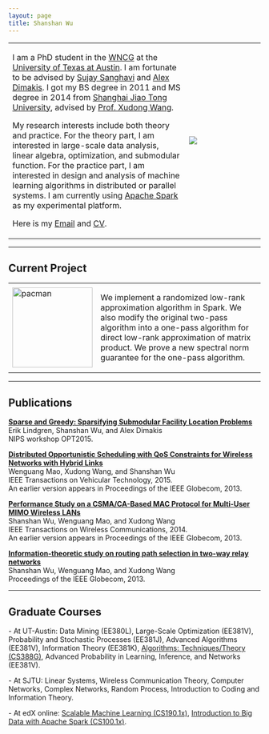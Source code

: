 ```yaml
---
layout: page
title: Shanshan Wu
---
```

  <table width="700" border="0" align="center" cellspacing="0" cellpadding="0">
    <tr>
     <td width="70%" valign="middle">
        <p>
        I am a PhD student in the <a href="https://wncg.org">WNCG</a> at the <a href="http://www.utexas.edu">University of Texas at Austin</a>. I am fortunate to be advised by <a href="http://users.ece.utexas.edu/~sanghavi/">Sujay Sanghavi</a> and <a href="http://users.ece.utexas.edu/~dimakis/">Alex Dimakis</a>. I got my BS degree in 2011 and MS degree in 2014 from <a href="http://umji.sjtu.edu.cn">Shanghai Jiao Tong University</a>, advised by <a href="http://wanglab.sjtu.edu.cn/en/content.aspx?info_lb=472&flag=295">Prof. Xudong Wang</a>. 
       </p>
       <p>
       My research interests include both theory and practice. For the theory part, I am interested in large-scale data analysis, linear algebra, optimization, and submodular function. For the practice part, I am interested in design and analysis of machine learning algorithms in distributed or parallel systems. I am currently using <a href="https://spark.apache.org">Apache Spark</a> as my experimental platform.
        </p>
       Here is my <a href="mailto:shanshan@utexas.edu">Email</a> and <a href="../files/CV.pdf">CV</a>.
        </p>
        </td>
        <td width="30%">
        <img src="../images/shanshan.png">
        </td>
      </tr>
      </table>

---

## Current Project

<table width="100%" align="center" border="0" cellpadding="20">
      <tr>
        <td width="31%"><img src="../images/onepass.png" alt="pacman" width="160" height="160"></td>
        <td width="69%" valign="center">
        <p>
           We implement a randomized low-rank approximation algorithm in Spark. We also modify the original two-pass algorithm into a one-pass algorithm for direct low-rank approximation of matrix product. We prove a new spectral norm guarantee for the one-pass algorithm.
        </p>
        </td>
      </tr>
      </table>

---

## Publications

<p>
	<b><a href="../files/nips2015.pdf">Sparse and Greedy: Sparsifying Submodular Facility Location Problems</a></b><br>
              Erik Lindgren, Shanshan Wu, and Alex Dimakis<br>
              NIPS workshop OPT2015. <br>
</p>

<p>
	<b><a href="../files/TVT.pdf">Distributed Opportunistic Scheduling with QoS Constraints for Wireless Networks with Hybrid Links</a></b><br>
              Wenguang Mao, Xudong Wang, and Shanshan Wu<br>
              IEEE Transactions on Vehicular Technology, 2015.<br>
              An earlier version appears in Proceedings of the IEEE Globecom, 2013.<br>
</p>

<p>
	<b><a href="../files/MU-MIMO.pdf">Performance Study on a CSMA/CA-Based MAC Protocol for Multi-User MIMO Wireless LANs</a></b><br>
              Shanshan Wu, Wenguang Mao, and Xudong Wang<br>
              IEEE Transactions on Wireless Communications, 2014.<br>
              An earlier version appears in Proceedings of the IEEE Globecom, 2013.<br>
</p>
<p>
	<b><a href="../files/TW-Relay.pdf">Information-theoretic study on routing path selection in two-way relay networks</a></b><br>
              Shanshan Wu, Wenguang Mao, and Xudong Wang<br>
              Proceedings of the IEEE Globecom, 2013. <br>
</p>

---

## Graduate Courses

<p>
- At UT-Austin: Data Mining (EE380L), Large-Scale Optimization (EE381V), Probability and Stochastic Processes (EE381J), Advanced Algorithms (EE381V), Information Theory (EE381K), <a href="http://www.cs.utexas.edu/~vlr/courses/f15.388g/index.html">Algorithms: Techniques/Theory (CS388G)</a>, Advanced Probability in Learning, Inference, and Networks (EE381V).
</p>
<p>
- At SJTU: Linear Systems, Wireless Communication Theory, Computer Networks, Complex Networks, Random Process, Introduction to Coding and Information Theory.
</p>
<p>
- At edX online: <a href="https://www.edx.org/course/scalable-machine-learning-uc-berkeleyx-cs190-1x">Scalable Machine Learning (CS190.1x)</a>, <a href="https://www.edx.org/course/introduction-big-data-apache-spark-uc-berkeleyx-cs100-1x">Introduction to Big Data with Apache Spark (CS100.1x)</a>.
</p>



